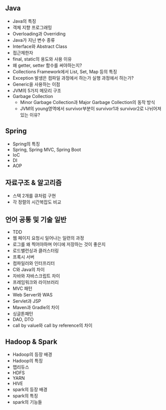
## Java
- Java의 특징
- 객체 지향 프로그래밍
- Overloading과 Overriding
- Java가 지닌 변수 종류
- Interface와 Abstract Class
- 접근제한자
- final, static의 용도와 사용 이유
- 왜 getter, setter 함수를 써야하는지?
- Collections Framework에서 List, Set, Map 등의 특징
- Exception 발생은 컴파일 과정에서 하는가 실행 과정에서 하는가?
- Generic을 사용하는 이점
- JVM의 5가지 메모리 구조
- Garbage Collection
  - Minor Garbage Collection과 Major Garbage Collection의 동작 방식
  - JVM의 young영역에서 survivor부분이 survivor1과 survivor2로 나뉘어져있는 이유?
  
## Spring
- Spring의 특징
- Spring, Spring MVC, Spring Boot
- IoC
- DI
- AOP

## 자료구조 & 알고리즘
- 스택 2개를 큐처럼 구현
- 각 정렬의 시간복잡도 비교

## 언어 공통 및 기술 일반
- TDD
- 웹 페이지 요청시 일어나는 일련의 과정
- 로그를 왜 찍어야하며 어디에 저장하는 것이 좋은지
- 로드밸런싱과 클러스터링
- 프록시 서버
- 컴파일러와 인터프리터
- C와 Java의 차이
- 자바와 자바스크립트 차이
- 프레임워크와 라이브러리
- MVC 패턴
- Web Server와 WAS
- Servlet과 JSP
- Maven과 Gradle의 차이
- 싱글톤패턴
- DAO, DTO
- call by value와 call by reference의 차이
  
## Hadoop & Spark
- Hadoop의 등장 배경
- Hadoop의 특징
- 맵리듀스
- HDFS
- YARN
- HIVE
- spark의 등장 배경
- spark의 특징
- spark의 기능들

